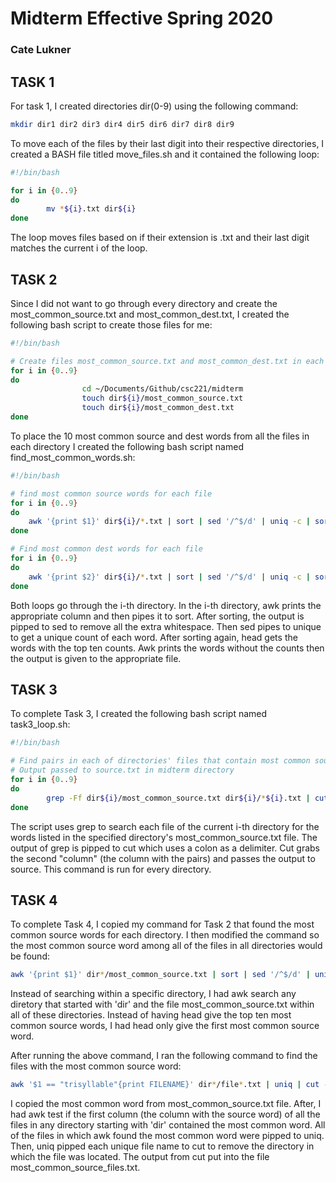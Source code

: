 # Midterm Effective Spring 2020
### Cate Lukner

## TASK 1
For task 1, I created directories dir(0-9) using the following command:
```bash
mkdir dir1 dir2 dir3 dir4 dir5 dir6 dir7 dir8 dir9
```

To move each of the files by their last digit into their respective directories, I created a BASH file titled move\_files.sh and it contained the following loop:
```bash
#!/bin/bash

for i in {0..9}
do 
		mv *${i}.txt dir${i}
done
```
The loop moves files based on if their extension is .txt and their last digit matches the current i of the loop. 

## TASK 2

Since I did not want to go through every directory and create the most\_common\_source.txt and most\_common\_dest.txt, I created the following bash script to create those files for me:
```bash
#!/bin/bash

# Create files most_common_source.txt and most_common_dest.txt in each directory
for i in {0..9}
do
                cd ~/Documents/Github/csc221/midterm
                touch dir${i}/most_common_source.txt
                touch dir${i}/most_common_dest.txt
done
```

To place the 10 most common source and dest words from all the files in each directory I created the following bash script named find\_most\_common\_words.sh:
```bash
#!/bin/bash

# find most common source words for each file
for i in {0..9}
do
	awk '{print $1}' dir${i}/*.txt | sort | sed '/^$/d' | uniq -c | sort -r | head -10 | awk '{print $2}' > dir${i}/most_common_source.txt
done

# Find most common dest words for each file
for i in {0..9}
do
	awk '{print $2}' dir${i}/*.txt | sort | sed '/^$/d' | uniq -c | sort -r | head -10 | awk '{print $2}' > dir${i}/most_common_dest.txt
done
```
Both loops go through the i-th directory. In the i-th directory, awk prints the appropriate column and then pipes it to sort. After sorting, the output is pipped to sed to remove all the extra whitespace. Then sed pipes to unique to get a unique count of each word. After sorting again, head gets the words with the top ten counts. Awk prints the words without the counts then the output is given to the appropriate file. 

## TASK 3

To complete Task 3, I created the following bash script named task3\_loop.sh:
```bash
#!/bin/bash

# Find pairs in each of directories' files that contain most common source words
# Output passed to source.txt in midterm directory
for i in {0..9}
do
		grep -Ff dir${i}/most_common_source.txt dir${i}/*${i}.txt | cut -d ':' -f 2 >> source.txt
done
```
The script uses grep to search each file of the current i-th directory for the words listed in the specified directory's most\_common\_source.txt file. The output of grep is pipped to cut which uses a colon as a delimiter. Cut grabs the second "column" (the column with the pairs) and passes the output to source. This command is run for every directory. 

## TASK 4
To complete Task 4, I copied my command for Task 2 that found the most common source words for each directory. I then modified the command so the most common source word among all of the files in all directories would be found:
```bash
awk '{print $1}' dir*/most_common_source.txt | sort | sed '/^$/d' | uniq -c | sort -r | head -1 | awk '{print $2}' > most_common_source_word.txt
```
Instead of searching within a specific directory, I had awk search any diretory that started with 'dir' and the file most\_common\_source.txt within all of these directories. Instead of having head give the top ten most common source words, I had head only give the first most common source word. 

After running the above command, I ran the following command to find the files with the most common source word:
```bash
awk '$1 == "trisyllable"{print FILENAME}' dir*/file*.txt | uniq | cut -d '/' -f 2 > most_common_source_files.txt
```
I copied the most common word from most\_common\_source.txt file. After, I had awk test if the first column (the column with the source word) of all the files in any directory starting with 'dir' contained the most common word. All of the files in which awk found the most common word were pipped to uniq. Then, uniq pipped each unique file name to cut to remove the directory in which the file was located. The output from cut put into the file most\_common\_source\_files.txt. 

